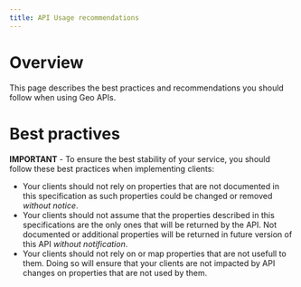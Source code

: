 ```yaml
---
title: API Usage recommendations
---
```

# Overview

This page describes the best practices and recommendations you should follow when using Geo APIs.

# Best practives

__IMPORTANT__ - To ensure the best stability of your service, you should follow these best practices when implementing clients:

- Your clients should not rely on properties that are not documented in this specification as such properties could be changed or removed _without notice_.
- Your clients should not assume that the properties described in this specifications are the only ones that will be returned by the API. Not documented or additional properties will be returned in future version of this API _without notification_.
- Your clients should not rely on or map properties that are not usefull to them. Doing so will ensure that your clients are not impacted by API changes on properties that are not used by them.


